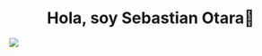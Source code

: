 <div align="center">
<h1 align="center">Hola, soy Sebastian Otara👋</h1>
</div>
<img src="https://i.imgur.com/5vzbxw3_d.webp?maxwidth=1000&fidelity=grand">
<!--
**sebastianfabrizio/sebastianfabrizio** is a ✨ _special_ ✨ repository because its `README.md` (this file) appears on your GitHub profile.

Here are some ideas to get you started:

- 🔭 I’m currently working on ...
- 🌱 I’m currently learning ...
- 👯 I’m looking to collaborate on ...
- 🤔 I’m looking for help with ...
- 💬 Ask me about ...
- 📫 How to reach me: ...
- 😄 Pronouns: ...
- ⚡ Fun fact: ...
-->
